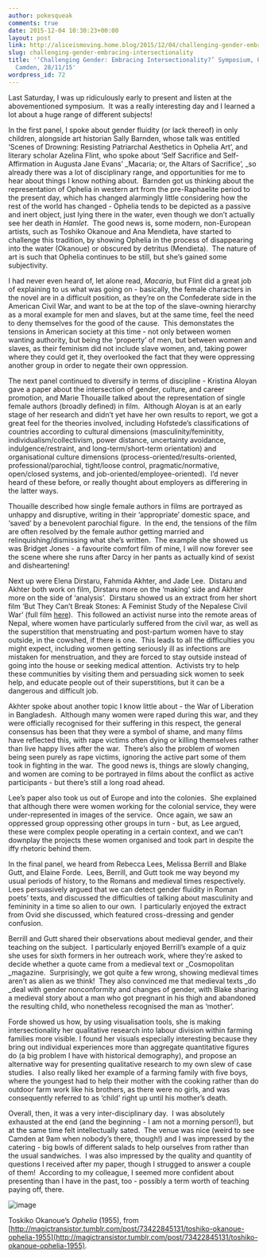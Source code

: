 ```yaml
---
author: pokesqueak
comments: true
date: 2015-12-04 10:30:23+00:00
layout: post
link: http://aliceismoving.home.blog/2015/12/04/challenging-gender-embracing-intersectionality/
slug: challenging-gender-embracing-intersectionality
title: '‘Challenging Gender: Embracing Intersectionality?’ Symposium, Open University,
  Camden, 28/11/15'
wordpress_id: 72
---
```


Last Saturday, I was up ridiculously early to present and listen at the abovementioned symposium.  It was a really interesting day and I learned a lot about a huge range of different subjects!

In the first panel, I spoke about gender fluidity (or lack thereof) in only children, alongside art historian Sally Barnden, whose talk was entitled ‘Scenes of Drowning: Resisting Patriarchal Aesthetics in Ophelia Art’, and literary scholar Azelina Flint, who spoke about ‘Self Sacrifice and Self-Affirmation in Augusta Jane Evans’ _Macaria; or, the Altars of Sacrifice’, _so already there was a lot of disciplinary range, and opportunities for me to hear about things I know nothing about.  Barnden got us thinking about the representation of Ophelia in western art from the pre-Raphaelite period to the present day, which has changed alarmingly little considering how the rest of the world has changed - Ophelia tends to be depicted as a passive and inert object, just lying there in the water, even though we don’t actually see her death in _Hamlet_.  The good news is, some modern, non-European artists, such as Toshiko Okanoue and Ana Mendieta, have started to challenge this tradition, by showing Ophelia in the process of disappearing into the water (Okanoue) or obscured by detritus (Mendieta).  The nature of art is such that Ophelia continues to be still, but she’s gained some subjectivity.    


I had never even heard of, let alone read, _Macaria_, but Flint did a great job of explaining to us what was going on - basically, the female characters in the novel are in a difficult position, as they’re on the Confederate side in the American Civil War, and want to be at the top of the slave-owning hierarchy as a moral example for men and slaves, but at the same time, feel the need to deny themselves for the good of the cause.  This demonstates the tensions in American society at this time - not only between women wanting authority, but being the ‘property’ of men, but between women and slaves, as their feminism did not include slave women, and, taking power where they could get it, they overlooked the fact that they were oppressing another group in order to negate their own oppression.

The next panel continued to diversify in terms of discipline - Kristina Aloyan gave a paper about the intersection of gender, culture, and career promotion, and Marie Thouaille talked about the representation of single female authors (broadly defined) in film.  Although Aloyan is at an early stage of her research and didn’t yet have her own results to report, we got a great feel for the theories involved, including Hofstede’s classifications of countries according to cultural dimensions (masculinity/feminitity, individualism/collectivism, power distance, uncertainty avoidance, indulgence/restraint, and long-term/short-term orientation) and organisational culture dimensions (process-oriented/results-oriented, professional/parochial, tight/loose control, pragmatic/normative, open/closed systems, and job-oriented/employee-oriented).  I’d never heard of these before, or really thought about employers as differering in the latter ways.    


Thouaille described how single female authors in films are portrayed as unhappy and disruptive, writing in their ‘appropriate’ domestic space, and ‘saved’ by a benevolent parochial figure.  In the end, the tensions of the film are often resolved by the female author getting married and relinquishing/dismissing what she’s written.  The example she showed us was Bridget Jones - a favourite comfort film of mine, I will now forever see the scene where she runs after Darcy in her pants as actually kind of sexist and disheartening!

Next up were Elena Dirstaru, Fahmida Akhter, and Jade Lee.  Distaru and Akhter both work on film, Dirstaru more on the ‘making’ side and Akhter more on the side of ‘analysis’.  Dirstaru showed us an extract from her short film ‘But They Can’t Break Stones: A Feminist Study of the Nepalese Civil War’ (full film [here](https://www.google.co.uk/url?sa=t&rct=j&q=&esrc=s&source=web&cd=2&cad=rja&uact=8&ved=0ahUKEwjJlcjptsDJAhWDuhQKHeb0DkAQtwIIJTAB&url=https%3A%2F%2Fvimeo.com%2F126047950&usg=AFQjCNEi0aShUmh7SvFwW_lwwslruooy7g&sig2=3Y4o_-wxk5U5PhBjDacDHA)).  This followed an activist nurse into the remote areas of Nepal, where women have particularly suffered from the civil war, as well as the superstition that menstruating and post-partum women have to stay outside, in the cowshed, if there is one.  This leads to all the difficulties you might expect, including women getting seriously ill as infections are mistaken for menstruation, and they are forced to stay outside instead of going into the house or seeking medical attention.  Activists try to help these communities by visiting them and persuading sick women to seek help, and educate people out of their superstitions, but it can be a dangerous and difficult job.    


Akhter spoke about another topic I know little about - the War of Liberation in Bangladesh.  Although many women were raped during this war, and they were officially recognised for their suffering in this respect, the general consensus has been that they were a symbol of shame, and many films have reflected this, with rape victims often dying or killing themselves rather than live happy lives after the war.  There’s also the problem of women being seen purely as rape victims, ignoring the active part some of them took in fighting in the war.  The good news is, things are slowly changing, and women are coming to be portrayed in films about the conflict as active participants - but there’s still a long road ahead.    


Lee’s paper also took us out of Europe and into the colonies.  She explained that although there were women working for the colonial service, they were under-represented in images of the service.  Once again, we saw an oppressed group oppressing other groups in turn - but, as Lee argued, these were complex people operating in a certain context, and we can’t downplay the projects these women organised and took part in despite the iffy rhetoric behind them.

In the final panel, we heard from Rebecca Lees, Melissa Berrill and Blake Gutt, and Elaine Forde.  Lees, Berrill, and Gutt took me way beyond my usual periods of history, to the Romans and medieval times respectively.  Lees persuasively argued that we can detect gender fluidity in Roman poets’ texts, and discussed the difficulties of talking about masculinity and femininity in a time so alien to our own.  I particularly enjoyed the extract from Ovid she discussed, which featured cross-dressing and gender confusion.

Berrill and Gutt shared their observations about medieval gender, and their teaching on the subject.  I particularly enjoyed Berrill’s example of a quiz she uses for sixth formers in her outreach work, where they’re asked to decide whether a quote came from a medieval text or _Cosmopolitan _magazine.  Surprisingly, we got quite a few wrong, showing medieval times aren’t as alien as we think!  They also convinced me that medieval texts _do _deal with gender nonconformity and changes of gender, with Blake sharing a medieval story about a man who got pregnant in his thigh and abandoned the resulting child, who nonetheless recognised the man as ‘mother’.

Forde showed us how, by using visualisation tools, she is making intersectionality her qualitative research into labour division within farming families more visible. I found her visuals especially interesting because they bring out individual experiences more than aggregate quantitative figures do (a big problem I have with historical demography), and propose an alternative way for presenting qualitative research to my own slew of case studies.  I also really liked her example of a farming family with five boys, where the youngest had to help their mother with the cooking rather than do outdoor farm work like his brothers, as there were no girls, and was consequently referred to as ‘child’ right up until his mother’s death.

Overall, then, it was a very inter-disciplinary day.  I was absolutely exhausted at the end (and the beginning - I am not a morning person!), but at the same time felt intellectually sated.  The venue was nice (weird to see Camden at 9am when nobody’s there, though!) and I was impressed by the catering - big bowls of different salads to help ourselves from rather than the usual sandwiches.  I was also impressed by the quality and quantity of questions I received after my paper, though I strugged to answer a couple of them!  According to my colleague, I seemed more confident about presenting than I have in the past, too - possibly a term worth of teaching paying off, there.  


![image](https://66.media.tumblr.com/f153361531fbd020f55e992c748978fd/tumblr_inline_nyspx5tgdm1s70b7a_540.jpg)

Toskiko Okanoue’s _Ophelia_ (1955), from [http://magictransistor.tumblr.com/post/73422845131/toshiko-okanoue-ophelia-1955](http://magictransistor.tumblr.com/post/73422845131/toshiko-okanoue-ophelia-1955).
